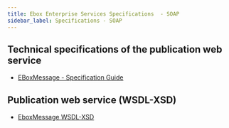 ```yaml
---
title: Ebox Enterprise Services Specifications  - SOAP
sidebar_label: Specifications - SOAP
---
```



## Technical specifications of the publication web service
- [EBoxMessage - Specification Guide](/openapi/SOAP/EBoxMessage_SpecificationGuide.pdf)

## Publication web service (WSDL-XSD)
- [EboxMessage WSDL-XSD](/openapi/SOAP/EboxMessage_WSDL-XSD.zip)
